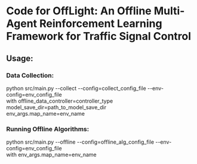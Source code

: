# Code for OffLight: An Offline Multi-Agent Reinforcement Learning Framework for Traffic Signal Control

## Usage:

### Data Collection:
python src/main.py --collect --config=collect_config_file --env-config=env_config_file \
  with offline_data_controller=controller_type \
  model_save_dir=path_to_model_save_dir \
  env_args.map_name=env_name

### Running Offline Algorithms:
python src/main.py --offline --config=offline_alg_config_file --env-config=env_config_file \
  with env_args.map_name=env_name

